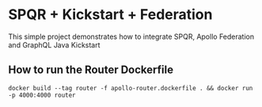 # SPQR + Kickstart + Federation
This simple project demonstrates how to integrate SPQR, Apollo Federation and GraphQL Java Kickstart
## How to run the Router Dockerfile
`docker build --tag router -f apollo-router.dockerfile . && docker run -p 4000:4000 router`
